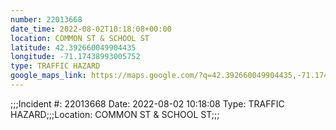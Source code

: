 ```yaml
---
number: 22013668
date_time: 2022-08-02T10:18:08+00:00
location: COMMON ST & SCHOOL ST
latitude: 42.392660049904435
longitude: -71.17438993005752
type: TRAFFIC HAZARD
google_maps_link: https://maps.google.com/?q=42.392660049904435,-71.17438993005752
---
```


;;;Incident #: 22013668  Date: 2022-08-02 10:18:08   Type: TRAFFIC HAZARD;;;Location: COMMON ST & SCHOOL ST;;;
